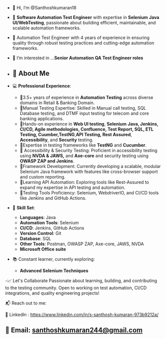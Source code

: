 - 👋 Hi, I’m @Santhoshkumaran18
- 🔹 **Software Automation Test Engineer** with expertise in **Selenium** **Java** **UI/WebTesting**, passionate about building efficient, maintainable, and scalable automation frameworks.
- 🔹 Automation Test Engineer with 4 years of experience in ensuring quality through robust testing practices and cutting-edge automation frameworks.
- 👀 I’m interested in ...**Senior Automation QA Test Engineer roles**

  
- ## 🌟 **About Me**

- 💻 **Professional Experience**: 
  - 🔹3.5+ years of experience in **Automation Testing** across diverse domains in Retail & Banking Domain.
  - 🔹Manual Testing Expertise: Skilled in Manual call testing, SQL Database testing, and DTMF input testing for telecom and core banking applications.
  - 🔹Hands-on experience in **Web UI testing**, **Selenium** **Java, Jenkins, CI/CD, Agile methodologies, Confluence, Test Report, SQL, ETL Testing, Cuumber,TestNG**,**API Testing, Rest Assured**, **Accessibility**, and **Security** testing.
  - 🔹Expertise in testing frameworks like **TestNG** and **Cucumber**.
  - 🔹 Accessibility & Security Testing: Proficient in accessibility testing using **NVDA & JAWS,** and **Axe-core** and security testing using **OWASP ZAP and Jenkins**.
  - 🔹Framework Development: Currently developing a scalable, modular Selenium Java framework with features like cross-browser support and custom reporting.
  - 🔹Learning API Automation: Exploring tools like Rest-Assured to expand my expertise in API testing and automation.
  - 🔹Testing Tools Proficiency: Selenium, WebdriverIO, and CI/CD tools like Jenkins and GitHub Actions.

- 🔧 **Skill Set**:
  - **Languages**: Java
  - **Automation Tools**: Selenium 
  - **CI/CD**: Jenkins, GitHub Actions
  - **Version Control**: Git
  - **Database**: SQL
  - **Other Tools**: Postman, OWASP ZAP, Axe-core, JAWS, NVDA
  - **Microsoft Office suite**
    
- 📚 Constant learner, currently exploring:
  - **Advanced Selenium Techniques**

 -📈 Let's Collaborate
    Passionate about learning, building, and contributing to the testing community. Open to working on test automation, CI/CD integrations, and quality engineering projects!

📬 Reach out to me:

💼 LinkedIn : https://www.linkedin.com/in/s-santhosh-kumaran-973b9212a/

📧 Email:  santhoshkumaran244@gmail.com
---
<!---
Santhoshkumaran18/Santhoshkumaran18 is a ✨ special ✨ repository because its `README.md` (this file) appears on your GitHub profile.
You can click the Preview link to take a look at your changes.
--->
